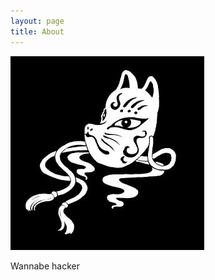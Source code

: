 ```yaml
---
layout: page
title: About
---
```

<style type="text/css">
#htb img {
all : initial;
}
</style>
<img src="/public/images/whitefox.jpg"><br>

<p>Wannabe hacker</p>

<div id="htb">
<script src="https://www.hackthebox.eu/badge/19000"></script>
</div>
